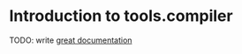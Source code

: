 # Introduction to tools.compiler

TODO: write [great documentation](http://jacobian.org/writing/what-to-write/)
